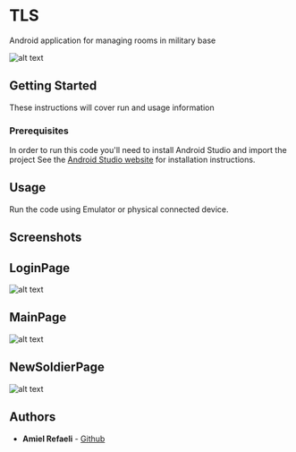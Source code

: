 # TLS

Android application for managing rooms in military base

![alt text](https://github.com/AmielRe/TLS/blob/main/images/app_icon.jpg?raw=true)

## Getting Started

These instructions will cover run and usage information

### Prerequisites

In order to run this code you'll need to install Android Studio and import the project
See the [Android Studio website](https://developer.android.com/studio/install) for installation instructions.

## Usage

Run the code using Emulator or physical connected device.

## Screenshots

## LoginPage

![alt text](https://github.com/AmielRe/TLS/blob/main/images/LoginPage.jpeg?raw=true)

## MainPage

![alt text](https://github.com/AmielRe/TLS/blob/main/images/MainPage.jpeg?raw=true)

## NewSoldierPage

![alt text](https://github.com/AmielRe/TLS/blob/main/images/NewSoldierPage.jpeg?raw=true)

## Authors

- **Amiel Refaeli** - [Github](https://github.com/AmielRe)
